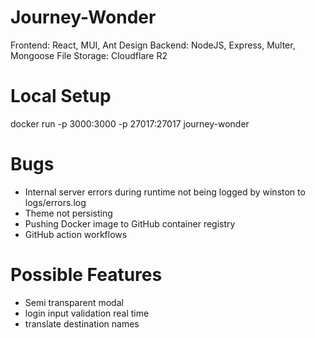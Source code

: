 # Journey-Wonder

Frontend: React, MUI, Ant Design
Backend: NodeJS, Express, Multer, Mongoose
File Storage: Cloudflare R2

# Local Setup
docker run -p 3000:3000 -p 27017:27017 journey-wonder

# Bugs
- Internal server errors during runtime not being logged by winston to logs/errors.log
- Theme not persisting
- Pushing Docker image to GitHub container registry
- GitHub action workflows

# Possible Features
- Semi transparent modal
- login input validation real time
- translate destination names